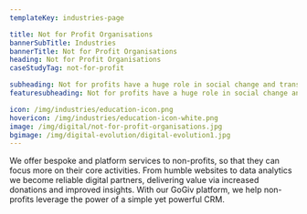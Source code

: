 ```yaml
---
templateKey: industries-page

title: Not for Profit Organisations
bannerSubTitle: Industries
bannerTitle: Not for Profit Organisations
heading: Not for Profit Organisations
caseStudyTag: not-for-profit

subheading: Not for profits have a huge role in social change and transformation. Technology is helping them transform how they work, increase access to resources and increase their impact many fold.
featuresubheading: Not for profits have a huge role in social change and transformation. Technology is helping them transform how they work, increase access to resources and increase their impact many fold.

icon: /img/industries/education-icon.png
hovericon: /img/industries/education-icon-white.png
image: /img/digital/not-for-profit-organisations.jpg
bgimage: /img/digital-evolution/digital-evolution1.jpg
---
```


We offer bespoke and platform services to non-profits, so that they can focus more on their core activities. From humble websites to data analytics we become reliable digital partners, delivering value via increased donations and improved insights. With our GoGiv platform, we help non-profits leverage the power of a simple yet powerful CRM. 
